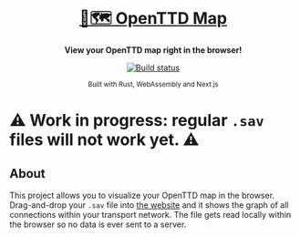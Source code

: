 <div align="center">
  <a href="https://openttd-map.haessler.at/"><h1>🚂🗺 OpenTTD Map</h1></a>
  <p>
    <strong>View your OpenTTD map right in the browser!</strong>
  </p>
  <p>
    <a href="https://github.com/AndreasHae/openttd-map/actions/workflows/deploy.yml"><img alt="Build status" src="https://github.com/AndreasHae/openttd-map/actions/workflows/deploy.yml/badge.svg?branch=main"/></a>
  </p>
  <sub>Built with Rust, WebAssembly and Next.js</sub>
</div>

# ⚠ Work in progress: regular `.sav` files will not work yet. ⚠

## About

This project allows you to visualize your OpenTTD map in the browser. Drag-and-drop your `.sav` file
into [the website](https://openttd-map.haessler.at) and it shows the graph of all connections within your transport
network. The file gets read locally within the browser so no data is ever sent to a server.

